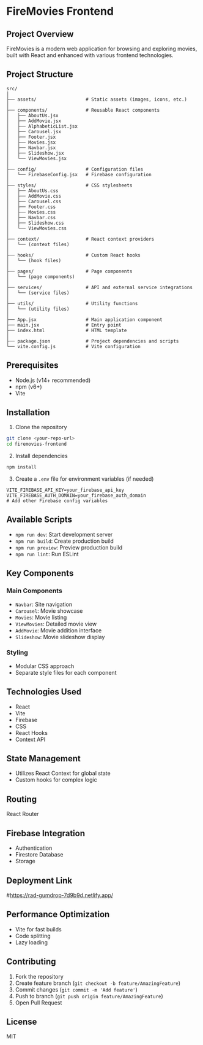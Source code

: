 # FireMovies Frontend

## Project Overview
FireMovies is a modern web application for browsing and exploring movies, built with React and enhanced with various frontend technologies.

## Project Structure
```
src/
│
├── assets/                  # Static assets (images, icons, etc.)
│
├── components/              # Reusable React components
│   ├── AboutUs.jsx
│   ├── AddMovie.jsx
│   ├── AlphabeticList.jsx
│   ├── Carousel.jsx
│   ├── Footer.jsx
│   ├── Movies.jsx
│   ├── Navbar.jsx
│   ├── Slideshow.jsx
│   └── ViewMovies.jsx
│
├── config/                  # Configuration files
│   └── FirebaseConfig.jsx   # Firebase configuration
│
├── styles/                  # CSS stylesheets
│   ├── AboutUs.css
│   ├── AddMovie.css
│   ├── Carousel.css
│   ├── Footer.css
│   ├── Movies.css
│   ├── Navbar.css
│   ├── Slideshow.css
│   └── ViewMovies.css
│
├── context/                 # React context providers
│   └── (context files)
│
├── hooks/                   # Custom React hooks
│   └── (hook files)
│
├── pages/                   # Page components
│   └── (page components)
│
├── services/                # API and external service integrations
│   └── (service files)
│
├── utils/                   # Utility functions
│   └── (utility files)
│
├── App.jsx                  # Main application component
├── main.jsx                 # Entry point
├── index.html               # HTML template
│
├── package.json             # Project dependencies and scripts
└── vite.config.js           # Vite configuration
```

## Prerequisites
- Node.js (v14+ recommended)
- npm (v6+)
- Vite

## Installation

1. Clone the repository
```bash
git clone <your-repo-url>
cd firemovies-frontend
```

2. Install dependencies
```bash
npm install
```

3. Create a `.env` file for environment variables (if needed)
```
VITE_FIREBASE_API_KEY=your_firebase_api_key
VITE_FIREBASE_AUTH_DOMAIN=your_firebase_auth_domain
# Add other Firebase config variables
```

## Available Scripts

- `npm run dev`: Start development server
- `npm run build`: Create production build
- `npm run preview`: Preview production build
- `npm run lint`: Run ESLint

## Key Components

### Main Components
- `Navbar`: Site navigation
- `Carousel`: Movie showcase
- `Movies`: Movie listing
- `ViewMovies`: Detailed movie view
- `AddMovie`: Movie addition interface
- `Slideshow`: Movie slideshow display

### Styling
- Modular CSS approach
- Separate style files for each component

## Technologies Used
- React
- Vite
- Firebase
- CSS
- React Hooks
- Context API

## State Management
- Utilizes React Context for global state
- Custom hooks for complex logic

## Routing
React Router

## Firebase Integration
- Authentication
- Firestore Database
- Storage

## Deployment Link 
#https://rad-gumdrop-7d9b9d.netlify.app/

## Performance Optimization
- Vite for fast builds
- Code splitting
- Lazy loading

## Contributing
1. Fork the repository
2. Create feature branch (`git checkout -b feature/AmazingFeature`)
3. Commit changes (`git commit -m 'Add feature'`)
4. Push to branch (`git push origin feature/AmazingFeature`)
5. Open Pull Request

## License
MIT



